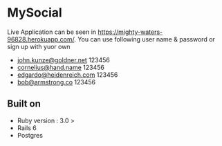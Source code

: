 # MySocial

Live Application can be seen in https://mighty-waters-96828.herokuapp.com/. You can use following user name & password or sign up with yuor own

- john.kunze@goldner.net                         123456
- cornelius@hand.name                            123456
- edgardo@heidenreich.com                    123456 
- bob@armstrong.co                                  123456


## Built on

* Ruby version : 3.0 >
* Rails 6
* Postgres
